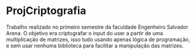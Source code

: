 # ProjCriptografia
Trabalho realizado no primeiro semestre da faculdade Engenheiro Salvador Arena.
O objetivo era criptografar o input do user a partir de uma multiplicação de matrizes, isso tudo 
usando apenas lógica de programação, e sem usar nenhuma biblioteca para facilitar a manipulação
das matrizes.
